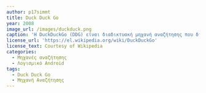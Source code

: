 ```yaml
---
author: p17simmt
title: Duck Duck Go
year: 2008
image_url: /images/duckduck.png
caption: 'Η DuckDuckGo (DDG) είναι διαδικτυακή μηχανή αναζήτησης που δίνει έμφαση στην προστασία της ιδιωτικής ζωής των χρηστών της και στην αποφυγή του “φίλτρου φυσαλίδας” (filter bubble) των εξατομικευμένων αποτελεσμάτων αναζήτησης.'
license_url: 'https://el.wikipedia.org/wiki/DuckDuckGo'
license_text: Courtesy of Wikipedia
categories:
  - Μηχανές αναζήτησης
  - Λογισμικό Android
tags:
  - Duck Duck Go
  - Μηχανή Αναζήτησης
---
```

